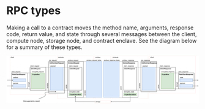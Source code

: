 # RPC types
Making a call to a contract moves the method name, arguments, response code, return value, and state through several messages between the client, compute node, storage node, and contract enclave.
See the diagram below for a summary of these types.

![It's complicated](rpc.svg)
